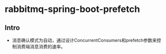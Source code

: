 
# rabbitmq-spring-boot-prefetch

## Intro

* 消息确认模式为自动，通过设计ConcurrentConsumers和prefetch参数来控制消费端消息消费的速率。